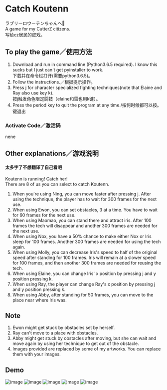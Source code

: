 # Catch Koutenn
ラブリーロウーテンちゃんへ🍙\
A game for my CutterZ citizens.\
写给cz居民的皮戏。

## To play the game／使用方法
1. Download and run in command line (Python3.6.5 required). I know this sucks but I just can't get pyinstaller to work.\
下载并在命令栏打开(需要python3.6.5)。
2. Follow the instructions.／根据提示操作。
3. Press j for character specialized fighting techniques(note that Elaine and Ray also use key k).\
按j触发角色限定闘技（elaine和雷也用k键）。
4. Press the period key to quit the program at any time./按何时候都可以按。键退出
### Activate Code／激活码
nene

## Other explanations／游戏说明
#### 太多字了不想翻译了自己看吧
Koutenn is running! Catch her!\
There are 8 of us you can select to catch Koutenn.
1. When you're using Ning, you can move faster after pressing j. After using the technique, the player has to wait for 300 frames for the next use.
2. When using Ewon, you can set obstacles, 3 at a time. You have to wait for 60 frames for the next use.
3. When using Maomao, you can stand there and attract iris. After 100 frames the tech will disappear and another 300 frames are needed for the next use.
4. When using Nox, you have a 50% chance to make either Nox or Iris sleep for 100 frames. Another 300 frames are needed for using the tech again.
5. When using Molly, you can decrease Iris's speed to half of the original speed after standing for 100 frames. Iris will remain at a slower speed for 100 frames, and then another 300 frames are needed for reusing the tech.
6. When using Elaine, you can change Iris' x position by pressing j and y position pressing k.
7. When using Ray, the player can change Ray's x position by pressing j and y position pressing k.
8. When using Abby, after standing for 50 frames, you can move to the place near where Iris was.

## Note
1. Ewon might get stuck by obstacles set by herself.
2. Ray can't move to a place with obstacles.
3. Abby might get stuck by obstacles after moving, but she can wait and move again by using her technique to get out of the obstacle.
4. Images provided are replaced by some of my artworks. You can replace them with your images. 

## Demo
![image](https://github.com/ningkko/Koutenn/blob/master/demo/demo1.png)
![image](https://github.com/ningkko/Koutenn/blob/master/demo/demo2.png)
![image](https://github.com/ningkko/Koutenn/blob/master/demo/demo3.png)
![image](https://github.com/ningkko/Koutenn/blob/master/demo/demo4.png)
![image](https://github.com/ningkko/Koutenn/blob/master/demo/demo5.png)
